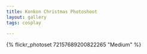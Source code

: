 ```yaml
---
title: Konkon Christmas Photoshoot
layout: gallery
tags: cosplay

---
```


{% flickr_photoset 72157689200822265 "Medium" %}